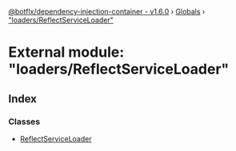 [@botflx/dependency-injection-container - v1.6.0](../README.md) › [Globals](../globals.md) › ["loaders/ReflectServiceLoader"](_loaders_reflectserviceloader_.md)

# External module: "loaders/ReflectServiceLoader"

## Index

### Classes

* [ReflectServiceLoader](../classes/_loaders_reflectserviceloader_.reflectserviceloader.md)
